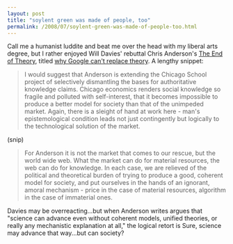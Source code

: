 ```yaml
---
layout: post
title: "soylent green was made of people, too"
permalink: /2008/07/soylent-green-was-made-of-people-too.html
---
```


Call me a humanist luddite and beat me over the head with my liberal arts degree, but I rather enjoyed Will Davies' rebuttal Chris Anderson's [The End of Theory](http://www.wired.com/science/discoveries/magazine/16-07/pb_theory), titled [why Google can't replace theory](http://potlatch.typepad.com/weblog/2008/07/why-google-cant-replace-theory.html). A lengthy snippet:

> I would suggest that Anderson is extending the Chicago School project of selectively dismantling the bases for authoritative knowledge claims. Chicago economics renders social knowledge so fragile and polluted with self-interest, that it becomes impossible to produce a better model for society than that of the unimpeded market. Again, there is a sleight of hand at work here - man's epistemological condition leads not just contingently but logically to the technological solution of the market.

(snip)

> For Anderson it is not the market that comes to our rescue, but the world wide web. What the market can do for material resources, the web can do for knowledge. In each case, we are relieved of the political and theoretical burden of trying to produce a good, coherent model for society, and put ourselves in the hands of an ignorant, amoral mechanism - price in the case of material resources, algorithm in the case of immaterial ones.

Davies may be overreacting...but when Anderson writes argues that "science can advance even without coherent models, unified theories, or really any mechanistic explanation at all," the logical retort is Sure, science may advance that way...but can society?